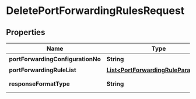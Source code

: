 
# DeletePortForwardingRulesRequest

## Properties
Name | Type | Description | Notes
------------ | ------------- | ------------- | -------------
**portForwardingConfigurationNo** | **String** | 포트포워딩설정번호 | 
**portForwardingRuleList** | [**List&lt;PortForwardingRuleParameter&gt;**](PortForwardingRuleParameter.md) | 포트포워딩RULE리스트 | 
**responseFormatType** | **String** | responseFormatType {json, xml} |  [optional]



